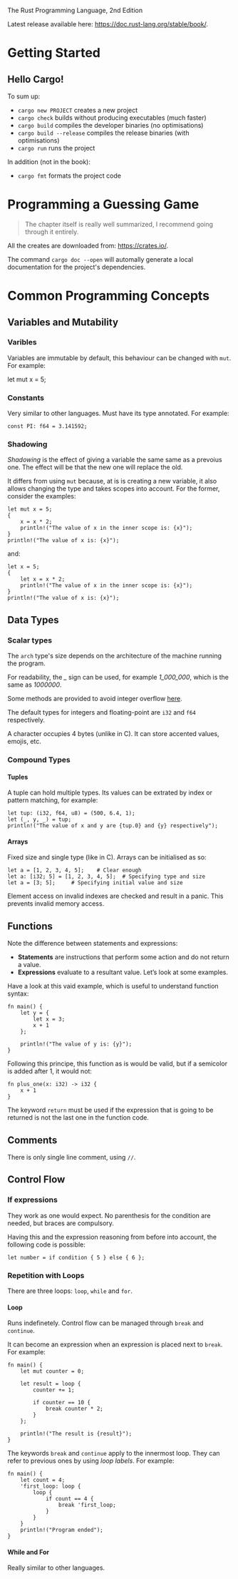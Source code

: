 The Rust Programming Language, 2nd Edition

Latest release available here: <https://doc.rust-lang.org/stable/book/>.

# Getting Started

## Hello Cargo!

To sum up:

- `cargo new PROJECT` creates a new project
- `cargo check` builds without producing executables (much faster)
- `cargo build` compiles the developer binaries (no optimisations)
- `cargo build --release` compiles the release binaries (with optimisations)
- `cargo run` runs the project

In addition (not in the book):

- `cargo fmt` formats the project code

# Programming a Guessing Game

> The chapter itself is really well summarized, I recommend going through it entirely.

All the creates are downloaded from: <https://crates.io/>.

The command `cargo doc --open` will automally generate a local documentation for the project's dependencies.

# Common Programming Concepts

## Variables and Mutability

### Varibles

Variables are immutable by default, this behaviour can be changed with `mut`. For example:

let mut x = 5;

### Constants

Very similar to other languages. Must have its type annotated. For example:

	const PI: f64 = 3.141592;

### Shadowing

*Shadowing* is the effect of giving a variable the same same as a prevoius one. The effect will be that the new one will replace the old.

It differs from using `mut` because, at is is creating a new variable, it also allows changing the type and takes scopes into account. For the former, consider the examples:

	let mut x = 5;
    {
        x = x * 2;
        println!("The value of x in the inner scope is: {x}");
    }
    println!("The value of x is: {x}");

and:

	let x = 5;
    {
        let x = x * 2;
        println!("The value of x in the inner scope is: {x}");
    }
    println!("The value of x is: {x}");

## Data Types

### Scalar types

The `arch` type's size depends on the architecture of the machine running the program.

For readability, the *_* sign can be used, for example *1_000_000*, which is the same as *1000000*.

Some methods are provided to avoid integer overflow [here](https://doc.rust-lang.org/stable/book/ch03-02-data-types.html#integer-overflow).

The default types for integers and floating-point are `i32` and `f64` respectively.

A character occupies 4 bytes (unlike in C). It can store accented values, emojis, etc.

### Compound Types

#### Tuples

A tuple can hold multiple types. Its values can be extrated by index or pattern matching, for example:

    let tup: (i32, f64, u8) = (500, 6.4, 1);
    let (_, y, _) = tup;
    println!("The value of x and y are {tup.0} and {y} respectively");

#### Arrays

Fixed size and single type (like in C). Arrays can be initialised as so:

    let a = [1, 2, 3, 4, 5];    # Clear enough
    let a: [i32; 5] = [1, 2, 3, 4, 5];  # Specifying type and size
    let a = [3; 5];     # Specifying initial value and size

Element access on invalid indexes are checked and result in a panic. This prevents invalid memory access.

## Functions

Note the difference between statements and expressions:

- **Statements** are instructions that perform some action and do not return a value.
- **Expressions** evaluate to a resultant value. Let’s look at some examples.

Have a look at this vaid example, which is useful to understand function syntax:

    fn main() {
        let y = {
            let x = 3;
            x + 1
        };

        println!("The value of y is: {y}");
    }

Following this principe, this function as is would be valid, but if a semicolor is added after 1, it would not:

    fn plus_one(x: i32) -> i32 {
        x + 1
    }

The keyword `return` must be used if the expression that is going to be returned is not the last one in the function code.

## Comments

There is only single line comment, using `//`.

## Control Flow

### If expressions

They work as one would expect. No parenthesis for the condition are needed, but braces are compulsory.

Having this and the expression reasoning from before into account, the following code is possible:

    let number = if condition { 5 } else { 6 };

### Repetition with Loops

There are three loops: `loop`, `while` and `for`.

#### Loop

Runs indefinetely. Control flow can be managed through `break` and `continue`.

It can become an expression when an expression is placed next to `break`. For example:

    fn main() {
        let mut counter = 0;

        let result = loop {
            counter += 1;

            if counter == 10 {
                break counter * 2;
            }
        };

        println!("The result is {result}");
    }

The keywords `break` and `continue` apply to the innermost loop. They can refer to previous ones by using *loop labels*. For example:

    fn main() {
        let count = 4;
        'first_loop: loop {
            loop {
                if count == 4 {
                    break 'first_loop;
                }
            }
        }
        println!("Program ended");
    }

#### While and For

Really similar to other languages.
